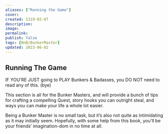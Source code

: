 ```yaml
---
aliases: ["Running the Game"]
cover: 
created: 1319-02-07
description: 
image: 
permalink: 
publish: false
tags: [BnB/BunkerMaster]
updated: 2023-06-02
---
```


## Running The Game

IF YOU'RE JUST going to PLAY Bunkers & Badasses, you DO NOT need to read any of this. (bye)

This section is all for the Bunker Masters, and will provide a bunch of tips for crafting a compelling Quest, story hooks you can outright steal, and ways you can make your life a whole lot easier.

Being a Bunker Master is no small task, but it’s also not quite as intimidating as it may initially seem. Hopefully, with some help from this book, you'll be your friends’ imagination-dom in no time at all.


